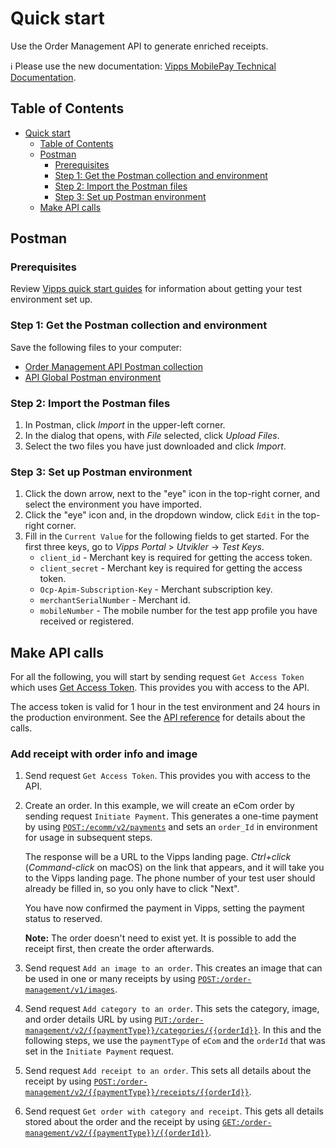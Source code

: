 <!-- START_METADATA
---
title: Quick start for the Order Management API
sidebar_label: Quick start
sidebar_position: 10
description: Quick start guide for the using the Order Management API with Postman.
pagination_next: null
pagination_prev: null
---
END_METADATA -->

# Quick start

Use the Order Management API to generate enriched receipts.

<!-- START_COMMENT -->

ℹ️ Please use the new documentation:
[Vipps MobilePay Technical Documentation](https://developer.vippsmobilepay.com/docs/APIs/order-management-api).

## Table of Contents

* [Quick start](#quick-start)
  * [Table of Contents](#table-of-contents)
  * [Postman](#postman)
    * [Prerequisites](#prerequisites)
    * [Step 1: Get the Postman collection and environment](#step-1-get-the-postman-collection-and-environment)
    * [Step 2: Import the Postman files](#step-2-import-the-postman-files)
    * [Step 3: Set up Postman environment](#step-3-set-up-postman-environment)
  * [Make API calls](#make-api-calls)

<!-- END_COMMENT -->

## Postman

### Prerequisites

Review
[Vipps quick start guides](https://developer.vippsmobilepay.com/docs/vipps-developers/quick-start-guides)
for information about getting your test environment set up.

### Step 1: Get the Postman collection and environment

Save the following files to your computer:

* [Order Management API Postman collection](/tools/vipps-order-management-api-postman-collection.json)
* [API Global Postman environment](https://raw.githubusercontent.com/vippsas/vipps-developers/master/tools/vipps-api-global-postman-environment.json)

### Step 2: Import the Postman files

1. In Postman, click *Import* in the upper-left corner.
1. In the dialog that opens, with *File* selected, click *Upload Files*.
1. Select the two files you have just downloaded and click *Import*.

### Step 3: Set up Postman environment

1. Click the down arrow, next to the "eye" icon in the top-right corner, and select the environment you have imported.
2. Click the "eye" icon and, in the dropdown window, click `Edit` in the top-right corner.
3. Fill in the `Current Value` for the following fields to get started. For the first three keys, go to *Vipps Portal* > *Utvikler* ->  *Test Keys*.
   * `client_id` - Merchant key is required for getting the access token.
   * `client_secret` - Merchant key is required for getting the access token.
   * `Ocp-Apim-Subscription-Key` - Merchant subscription key.
   * `merchantSerialNumber` - Merchant id.
   * `mobileNumber` - The mobile number for the test app profile you have received or registered.

## Make API calls

For all the following, you will start by sending request `Get Access Token` which uses
[Get Access Token][access-token-endpoint].
This provides you with access to the API.

The access token is valid for 1 hour in the test environment
and 24 hours in the production environment.
See the
[API reference][order-mgmt-api-reference-url]
for details about the calls.

### Add receipt with order info and image

1. Send request `Get Access Token`. This provides you with access to the API.

1. Create an order.
   In this example, we will create an eCom order by sending request `Initiate Payment`.
   This generates a one-time payment by using
   [`POST:/ecomm/v2/payments`][ecom-initiate-payment-endpoint]
    and sets an `order_Id` in environment for usage in subsequent steps.

   The response will be a URL to the Vipps landing page.
   *Ctrl+click* (*Command-click* on macOS) on the link that appears, and it will take
   you to the Vipps landing page.
   The phone number of your test user should already be filled in, so you only have to click "Next".

   You have now confirmed the payment in Vipps, setting the payment status to reserved.

   **Note:**
   The order doesn't need to exist yet. It is possible to add the receipt first, then create the order afterwards.

1. Send request `Add an image to an order`. This creates an image that can be used in one or many receipts by using
   [`POST:/order-management/v1/images`][add-image-endpoint].

1. Send request `Add category to an order`. This sets the category, image, and order details URL by using
   [`PUT:/order-management/v2/{{paymentType}}/categories/{{orderId}}`][add-category-endpoint].
   In this and the following steps, we use the `paymentType` of `eCom` and the `orderId` that was set in the `Initiate Payment` request.

1. Send request `Add receipt to an order`. This sets all details about the receipt by using
   [`POST:/order-management/v2/{{paymentType}}/receipts/{{orderId}}`][add-receipt-endpoint].

1. Send request `Get order with category and receipt`. This gets all details stored about the order and the receipt by using
   [`GET:/order-management/v2/{{paymentType}}/{{orderId}}`][get-order-endpoint].


[order-mgmt-api-reference-url]: https://developer.vippsmobilepay.com/api/order-management
[add-image-endpoint]: https://developer.vippsmobilepay.com/api/order-management#tag/Image/operation/postImage
[add-category-endpoint]: https://developer.vippsmobilepay.com/api/order-management#tag/Category/operation/putCategoryV2
[add-receipt-endpoint]: https://developer.vippsmobilepay.com/api/order-management#tag/Receipt/operation/postReceiptV2
[get-order-endpoint]: https://developer.vippsmobilepay.com/api/order-management#tag/Order/operation/getOrderV2
[access-token-endpoint]: https://developer.vippsmobilepay.com/api/access-token#tag/Authorization-Service/operation/fetchAuthorizationTokenUsingPost
[portal-url]: https://portal.vipps.no
[ecom-initiate-payment-endpoint]: https://developer.vippsmobilepay.com/api/ecom#tag/Vipps-eCom-API/operation/initiatePaymentV3UsingPOST
